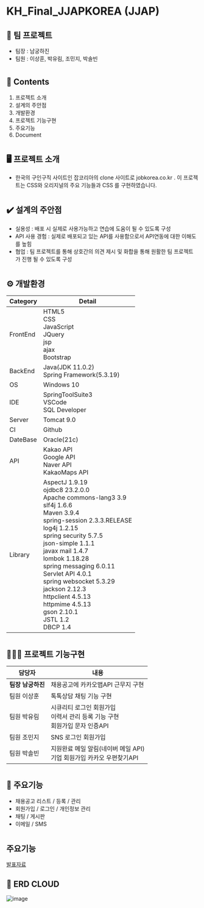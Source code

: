 # KH_Final_JJAPKOREA (JJAP)
##  📣 팀 프로젝트
- 팀장 : 남궁하진
- 팀원 : 이상훈, 박유림, 조민지, 박솔빈
#
#
## 📖 Contents
1. 프로젝트 소개
2. 설계의 주안점
3. 개발환경
4. 프로젝트 기능구현
5. 주요기능
6. Document
#
## 🖥️ 프로젝트 소개
- 한국의 구인구직 사이트인 잡코리아의 clone 사이트로 jobkorea.co.kr . 이 프로젝트는 CSS와 오리지널의 주요 기능들과 CSS 를 구현하였습니다.
#
## ✔️ 설계의 주안점
- 실용성 : 배포 시 실제로 사용가능하고 연습에 도움이 될 수 있도록 구성
- API 사용 경험 : 실제로 배포되고 있는 API를 사용함으로서 API연동에 대한 이해도를 높힘
- 협업 : 팀 프로젝트를 통해 상호간의 의견 제시 및 화합을 통해 원활한 팀 프로젝트가 진행 될 수 있도록 구성
#
## ⚙️ 개발환경
|Category|Detail|
|--------|------|
|FrontEnd|HTML5<br> CSS<br> JavaScript<br> JQuery<br> jsp<br> ajax<br> Bootstrap|
|BackEnd|Java(JDK 11.0.2)<br> Spring Framework(5.3.19)|
|OS|Windows 10|
|IDE|SpringToolSuite3<br> VSCode<br> SQL Developer|
|Server|Tomcat 9.0|
|CI|Github|
|DateBase|Oracle(21c)|
|API|Kakao API<br> Google API<br> Naver API<br> KakaoMaps API<br> |
|Library|AspectJ 1.9.19 <br>ojdbc8 23.2.0.0<br> Apache commons-lang3 3.9<br> slf4j 1.6.6<br> Maven 3.9.4<br> spring-session 2.3.3.RELEASE<br> log4j 1.2.15<br> spring security 5.7.5<br> json-simple 1.1.1<br> javax mail 1.4.7<br> lombok 1.18.28<br> spring messaging 6.0.11<br> Servlet API 4.0.1<br> spring websocket 5.3.29<br> jackson 2.12.3<br> httpclient 4.5.13<br> httpmime 4.5.13<br> gson 2.10.1<br> JSTL 1.2<br> DBCP 1.4 |
#
## 🧑‍🤝‍🧑 프로젝트 기능구현
|담당자|내용|
|------|----|
|**팀장 남궁하진**|채용공고에 카카오맵API 근무지 구현|
|팀원 이상훈|톡톡상담 채팅 기능 구현|
|팀원 박유림|시큐리티 로그인 회원가입<br> 이력서 관리 등록 기능 구현<br> 회원가입 문자 인증API|
|팀원 조민지|SNS 로그인 회원가입<br>|
|팀원 박솔빈|지원완료 메일 알림(네이버 메일 API)<br> 기업 회원가입 카카오 우편찾기API 
#
## 📌 주요기능
- 채용공고 리스트 / 등록 / 관리
- 회원가입 / 로그인 / 개인정보 관리
- 채팅 / 게시판 
- 이메일 / SMS
#
## 주요기능 
[발표자료](https://docs.google.com/presentation/d/1Zg3F8tMe5jEJON2B4ZOEe4-2NAm7ZpWE/edit?usp=drive_web&ouid=115873707985350394199&rtpof=true)
## 📌 ERD CLOUD 
![image](https://github.com/fat-fella/JJAPKOREA/assets/130439230/08039ec7-8652-487c-9e8e-3ec00071f2ed)




